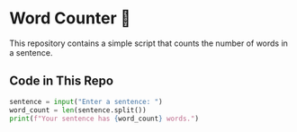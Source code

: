 # Word Counter 📖  

This repository contains a simple script that counts the number of words in a sentence.  

## Code in This Repo  
```python
sentence = input("Enter a sentence: ")  
word_count = len(sentence.split())  
print(f"Your sentence has {word_count} words.")
